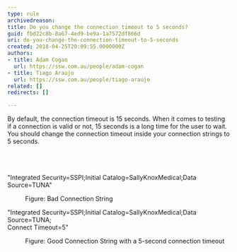 ```yaml
---
type: rule
archivedreason: 
title: Do you change the connection timeout to 5 seconds?
guid: fbd22c8b-8a67-4ed9-be9a-1a7572df866d
uri: do-you-change-the-connection-timeout-to-5-seconds
created: 2018-04-25T20:09:55.0000000Z
authors:
- title: Adam Cogan
  url: https://ssw.com.au/people/adam-cogan
- title: Tiago Araujo
  url: https://ssw.com.au/people/tiago-araujo
related: []
redirects: []

---
```



​By default, the connection timeout is 15 seconds. When it comes to testing if a connection is valid or not, 15 seconds is a long time for the user to wait. You should change the connection timeout inside your connection strings to 5 seconds.​<br><br>
<br><excerpt class='endintro'></excerpt><br>
<p class="ssw15-rteElement-CodeArea">&quot;Integrated Security=SSPI;Initial Catalog=SallyKnoxMedical;Data <br>Source=TUNA&quot;</p><dd class="ssw15-rteElement-FigureBad">Figure&#58; Bad Connection String<br></dd><p class="ssw15-rteElement-CodeArea">&quot;Integrated Security=SSPI;Initial Catalog=SallyKnoxMedical;Data Source=TUNA;<br>Connect Timeout=5&quot;​<br></p><dd class="ssw15-rteElement-FigureGood">Figure&#58; Good Connection String with a 5-second connection timeout<br></dd>


